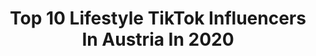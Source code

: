---
title: Top 10 Lifestyle TikTok Influencers In Austria In 2020
description: >-
  Find top lifestyle TikTok influencers in Austria in 2020. Most popular hashtags: #austria #foryou #vienna #viral.
platform: TikTok
hits: 12
text_top: Identify the best TikTok accounts on inBeat.
text_bottom: Our search engine holds 12 TikTok influencers like this in Austria for you to work with.
profiles:
  - username: "yogajunkies"
    fullname: >-
      Yoga Lifestyle Boxes
    bio: >-
      Delivering the yoga lifestyle, one box at a time. Yoga Box + Mats 👇🏻
    location: "Austria"
    followers: 4277
    engagement: 566
    commentsToLikes: 0.042142
    id: ckb9boxboxy690j2331nx3k7k
    verified: false
    hashtags: "#yogajunkies, #vienna, #boxpacking, #yogalifestyle"
  - username: "ewatsiakmakis"
    fullname: >-
      ewa
    bio: >-
      fashion, beauty, lifestyle & fooood🤍 follow my IG: ewatsiakmakis vienna
    location: "Austria"
    followers: 26400
    engagement: 712
    commentsToLikes: 0.017989
    id: ckai38ndaj02e0i783silu66w
    verified: false
    hashtags: "#vienna, #vlog, #asiashophaul, #shopping"
  - username: "dogan_c63z"
    fullname: >-
      dogan_c63z
    bio: >-
      Follow me on instagram dogan_c63z Snap: dgn_c63
    location: "Austria"
    followers: 265400
    engagement: 862
    commentsToLikes: 0.007409
    id: ck7zoh9gzk11a0j78h84b3bgp
    verified: false
    hashtags: "#modifiye, #istanbul, #cars, #amgc63s"
  - username: "checheiam"
    fullname: >-
      Checheiam 
    bio: >-
      Dominican🇩🇴/🇦🇹 @checheiam 🙏🏽❤️
    location: "Austria"
    followers: 9489
    engagement: 601
    commentsToLikes: 0.060462
    id: ckb9fn6lv42ox0j23cber69c9
    verified: false
    hashtags: "#innsbruck, #tiktok, #beats, #austria"
  - username: "niveau_lifestyle"
    fullname: >-
      Niveau_lifestyle
    bio: >-
      ❤️Täglich neue TikTok‘s für euch❤️ ▪️(7:00/16:00) a4f5
    location: "Austria"
    followers: 29600
    engagement: 1168
    commentsToLikes: 0.040474
    id: ckadavyu1k8p20i78t73em93e
    verified: false
    hashtags: "#fyp, #duett, #halloweenathome, #viral"
  - username: "janedelm"
    fullname: >-
      Jan Edelmüller🔥
    bio: >-
      🇦🇹 More on Insta: @janedelmueller
    location: "Austria"
    followers: 26600
    engagement: 521
    commentsToLikes: 0.072099
    id: ck81s7m58qlry0j78xv2r2uin
    verified: false
    hashtags: "#sportwagen, #viralvideo, #cars, #auto"
  - username: "bentherapietv2020"
    fullname: >-
      Ben 
    bio: >-
      SpontanAktionen😂 Austria/Kosovo Snapchat: bentherapietv
    location: "Austria"
    followers: 3003
    engagement: 406
    commentsToLikes: 0.089569
    id: ckdhv9v2b3oyw0j23jcev8rvl
    verified: false
    hashtags: "#therapietv2020, #fy, #funnyvideos, #tiere"
  - username: "the.alchemist1999"
    fullname: >-
      Julian (JT)
    bio: >-
      NYC born, Jersey raised 🇺🇸 Vienna, comedy and truth Just For Fun
    location: "Austria"
    followers: 6181
    engagement: 737
    commentsToLikes: 0.024182
    id: ckcjnhll7ff160j23updw6i0h
    verified: false
    hashtags: "#viennacity, #comedy, #austrian, #austrianboy"
  - username: "jakob_7z"
    fullname: >-
      Jakob
    bio: >-
      Trump is a bitch.
    location: "Austria"
    followers: 5086
    engagement: 1589
    commentsToLikes: 0.000000
    id: ckb9jxx43bfzq0j232wf87hwf
    verified: false
    hashtags: "#foryoupage, #quarantine, #viral, #foryou"
  - username: "jummymum"
    fullname: >-
      Katharina Daniela
    bio: >-
      💃🏼 CEO von @Jummyhandmade 👩‍👧 single mum ⬇️ Link zum Shop
    location: "Austria"
    followers: 116700
    engagement: 739
    commentsToLikes: 0.021410
    id: ckbrb8iixpefo0j23wymm5qty
    verified: false
    hashtags: "#chrismas, #love, #mentalillness, #stitch"
---